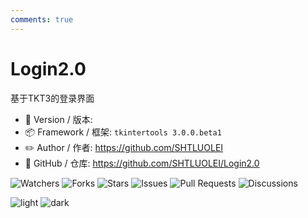 ```yaml
---
comments: true
---
```


# Login2.0

基于TKT3的登录界面

* 🔖 Version / 版本:
* 📦 Framework / 框架: `tkintertools 3.0.0.beta1`
* ✏️ Author / 作者: https://github.com/SHTLUOLEI
* 🚀 GitHub / 仓库: https://github.com/SHTLUOLEI/Login2.0

<img alt="Watchers" src="https://img.shields.io/github/watchers/SHTLUOLEI/Login2.0?label=Watchers&logo=github&style=flat" title="Watchers" />
<img alt="Forks" src="https://img.shields.io/github/forks/SHTLUOLEI/Login2.0?label=Forks&logo=github&style=flat" title="Forks" />
<img alt="Stars" src="https://img.shields.io/github/stars/SHTLUOLEI/Login2.0?label=Stars&color=gold&logo=github&style=flat" title="Stars" />
<img alt="Issues" src="https://img.shields.io/github/issues/SHTLUOLEI/Login2.0?label=Issues&logo=github&style=flat" title="Issues" />
<img alt="Pull Requests" src="https://img.shields.io/github/issues-pr/SHTLUOLEI/Login2.0?label=Pull%20Requests&logo=github&style=flat" title="Pull Requests" />
<img alt="Discussions" src="https://img.shields.io/github/discussions/SHTLUOLEI/Login2.0?label=Discussions&logo=github&style=flat" title="Discussions" />

![light](https://github.com/SHTLUOLEI/Login2.0/assets/112939682/aeeaa62f-1c77-4129-aeca-140fa97aec91#only-light)
![dark](https://github.com/SHTLUOLEI/Login2.0/assets/112939682/d1fcbdbe-432f-46bc-95fc-f838e3b534b3#only-dark)
